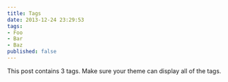 ```yaml
---
title: Tags
date: 2013-12-24 23:29:53
tags:
- Foo
- Bar
- Baz
published: false
---
```


This post contains 3 tags. Make sure your theme can display all of the tags.
